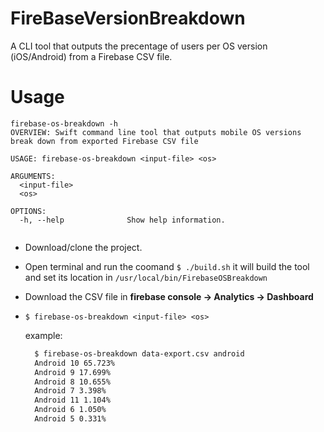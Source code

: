 # FireBaseVersionBreakdown

A CLI tool that outputs the precentage of users per OS version (iOS/Android) from a Firebase CSV file.


# Usage
```
firebase-os-breakdown -h
OVERVIEW: Swift command line tool that outputs mobile OS versions break down from exported Firebase CSV file

USAGE: firebase-os-breakdown <input-file> <os>

ARGUMENTS:
  <input-file>
  <os>

OPTIONS:
  -h, --help              Show help information.
  
````
* Download/clone the project.

* Open terminal and run the coomand ```$ ./build.sh``` it will build the tool and set its location in `/usr/local/bin/FirebaseOSBreakdown`

* Download the CSV file in **firebase console -> Analytics -> Dashboard**   

* ```$ firebase-os-breakdown <input-file> <os> ```

    example:
    ```bash 
      $ firebase-os-breakdown data-export.csv android
      Android 10 65.723%
      Android 9 17.699%
      Android 8 10.655%
      Android 7 3.398%
      Android 11 1.104%
      Android 6 1.050%
      Android 5 0.331%
    ```



